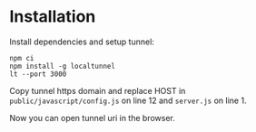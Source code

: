 # Installation

Install dependencies and setup tunnel:

```
npm ci
npm install -g localtunnel
lt --port 3000
```

Copy tunnel https domain and replace HOST in `public/javascript/config.js` on line 12 and `server.js` on line 1.

Now you can open tunnel uri in the browser.